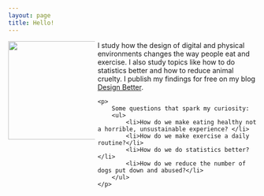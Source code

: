 ```yaml
---
layout: page
title: Hello!
---
```


<div style="float:left; width: 35%; margin-right: 5px">
	<img src="{{ site.baseurl }}public/me.jpg" style="width:200px; height:auto" />
</div>

<div style="margin-left: 35%;">
	<p> 
		I study how the design of digital and physical environments changes the way people eat and exercise. I also study topics like how to do statistics better and how to reduce animal cruelty. I publish my findings for free on my blog <a target="_blank"  href="https://designbetter.substack.com/">Design Better</a>.
	</p>

	<p>
		Some questions that spark my curiosity: 	
		<ul>
			<li>How do we make eating healthy not a horrible, unsustainable experience? </li>
			<li>How do we make exercise a daily routine?</li>
			<li>How do we do statistics better?</li>
			<li>How do we reduce the number of dogs put down and abused?</li>
		</ul>
	</p>
</div> 





	


